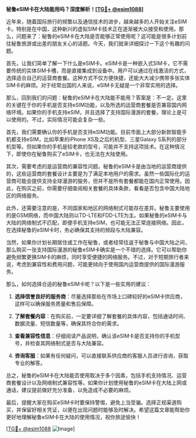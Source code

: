 **秘鲁eSIM卡在大陆能用吗？深度解析！[[TG💪+ @esim1088](https://t.me/s/esim1088)]**

近年来，随着国际旅行的频繁以及通信技术的进步，越来越多的人开始关注eSIM卡。特别是在中国，这种新兴的虚拟SIM卡技术正在逐渐被大众接受和使用。那么，问题来了：秘鲁的eSIM卡在大陆是否能够正常使用呢？这可能是很多计划前往秘鲁旅游或出差的朋友关心的话题。今天，我们就来详细探讨一下这个有趣的问题。

首先，让我们简单了解一下什么是eSIM卡。eSIM卡是一种嵌入式SIM卡，它不需要传统的实体SIM卡槽，而是直接集成到设备中。用户可以通过在线激活的方式，选择适合自己的运营商套餐。这种方式不仅方便快捷，还能大大减少携带多张实体SIM卡的麻烦。对于经常出国的人来说，eSIM卡无疑是一个非常实用的选择。

那么，回到我们的问题：秘鲁的eSIM卡在大陆能不能用？答案是：不一定。这里的关键在于你的手机是否支持eSIM功能，以及所选的运营商套餐是否兼容国内网络环境。如果你的手机支持eSIM，并且选择了支持国际漫游的套餐，理论上是可以使用的。不过，实际情况可能会复杂一些。

首先，我们需要确认你的手机是否支持eSIM功能。目前市面上大部分新款智能手机都支持eSIM，比如苹果的iPhone XS及之后的机型、三星Galaxy S系列的部分机型等。但如果你的手机是较老款的型号，可能并不支持这项技术。在这种情况下，即使你在秘鲁购买了eSIM卡，也无法在大陆使用。

其次，需要考虑的是运营商的兼容性问题。秘鲁的eSIM卡是由当地的运营商提供的，这些运营商的套餐设计主要是为了满足本地用户的需求。虽然一些国际化的运营商可能会提供支持全球漫游的服务，但并不是所有套餐都能在国内正常使用。因此，在购买之前，你需要仔细查阅相关套餐的具体条款，看看是否包含中国大陆地区的网络服务。

此外，还需要注意的是，不同国家和地区的网络制式可能存在差异。秘鲁主要使用的是GSM网络，而中国大陆则以TD-LTE和FDD-LTE为主。如果秘鲁的eSIM卡与大陆的网络制式不匹配，即便手机支持eSIM，也可能无法正常连接网络。因此，在选择秘鲁的eSIM卡时，务必确保其支持的频段与大陆兼容。

当然，如果你计划长期居住或工作在秘鲁，或者经常往返于秘鲁与中国大陆之间，那么购买一张支持国际漫游的秘鲁eSIM卡确实是一个不错的选择。它可以帮助你避免频繁更换SIM卡的麻烦，同时享受便捷的网络服务。不过，对于短期旅行者来说，考虑到兼容性和费用问题，可能更倾向于使用国内运营商提供的国际漫游服务。

那么，如何选择合适的秘鲁eSIM卡呢？以下是一些实用的建议：

1. **选择信誉良好的服务商**：尽量选择那些在市场上口碑较好的eSIM卡供应商，这样可以确保服务质量和售后保障。
   
2. **了解套餐内容**：在购买前，一定要详细了解套餐的具体内容，包括通话时间、数据流量、短信数量等，确保其符合你的需求。

3. **查看兼容性信息**：仔细阅读产品说明，确认该eSIM卡是否支持你的手机型号，并检查其网络制式是否与大陆兼容。

4. **咨询客服**：如果有任何疑问，可以直接联系供应商的客服人员进行咨询，获取专业的解答。

总之，秘鲁的eSIM卡在大陆能否使用取决于多个因素，包括手机支持情况、运营商套餐设计以及网络制式兼容性等。如果你计划使用秘鲁的eSIM卡在大陆上网或通话，建议提前做好充分准备，以免造成不必要的麻烦。

最后，提醒大家在购买eSIM卡时要保持警惕，避免上当受骗。选择正规渠道购买，并保留好相关凭证，以便在出现问题时能够及时解决。希望这篇文章能帮助你更好地理解秘鲁eSIM卡在大陆的使用情况，祝你旅途愉快！

[[TG💪+ @esim1088](https://t.me/s/esim1088) ![Image](https://i.postimg.cc/4NQfJmqS/Snipaste-2025-05-13-00-14-12.png)]